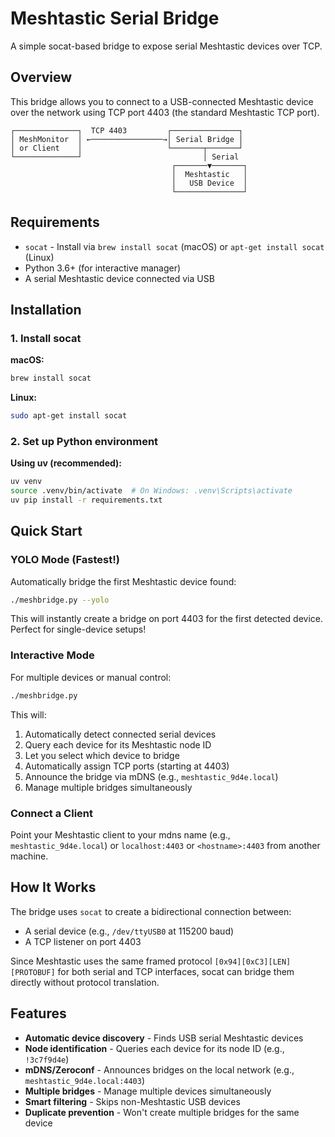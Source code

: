 # Meshtastic Serial Bridge

A simple socat-based bridge to expose serial Meshtastic devices over TCP.

## Overview

This bridge allows you to connect to a USB-connected Meshtastic device over the network using TCP port 4403 (the standard Meshtastic TCP port).

```
┌──────────────┐  TCP 4403         ┌───────────────┐
│ MeshMonitor  │ ←────────────────→│ Serial Bridge │
│ or Client    │                   └───────┬───────┘
└──────────────┘                           │ Serial
                                    ┌───────▼───────┐
                                    │  Meshtastic   │
                                    │   USB Device  │
                                    └───────────────┘
```

## Requirements

- `socat` - Install via `brew install socat` (macOS) or `apt-get install socat` (Linux)
- Python 3.6+ (for interactive manager)
- A serial Meshtastic device connected via USB

## Installation

### 1. Install socat

**macOS:**
```bash
brew install socat
```

**Linux:**
```bash
sudo apt-get install socat
```

### 2. Set up Python environment

**Using uv (recommended):**
```bash
uv venv
source .venv/bin/activate  # On Windows: .venv\Scripts\activate
uv pip install -r requirements.txt
```

## Quick Start

### YOLO Mode (Fastest!)

Automatically bridge the first Meshtastic device found:

```bash
./meshbridge.py --yolo
```

This will instantly create a bridge on port 4403 for the first detected device. Perfect for single-device setups!

### Interactive Mode

For multiple devices or manual control:

```bash
./meshbridge.py
```

This will:
1. Automatically detect connected serial devices
2. Query each device for its Meshtastic node ID
3. Let you select which device to bridge
4. Automatically assign TCP ports (starting at 4403)
5. Announce the bridge via mDNS (e.g., `meshtastic_9d4e.local`)
6. Manage multiple bridges simultaneously

### Connect a Client

Point your Meshtastic client to your mdns name  (e.g., `meshtastic_9d4e.local`) or `localhost:4403` or `<hostname>:4403` from another machine.

## How It Works

The bridge uses `socat` to create a bidirectional connection between:
- A serial device (e.g., `/dev/ttyUSB0` at 115200 baud)
- A TCP listener on port 4403

Since Meshtastic uses the same framed protocol `[0x94][0xC3][LEN][PROTOBUF]` for both serial and TCP interfaces, socat can bridge them directly without protocol translation.

## Features

- **Automatic device discovery** - Finds USB serial Meshtastic devices
- **Node identification** - Queries each device for its node ID (e.g., `!3c7f9d4e`)
- **mDNS/Zeroconf** - Announces bridges on the local network (e.g., `meshtastic_9d4e.local:4403`)
- **Multiple bridges** - Manage multiple devices simultaneously
- **Smart filtering** - Skips non-Meshtastic USB devices
- **Duplicate prevention** - Won't create multiple bridges for the same device
